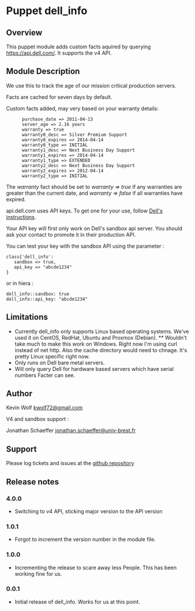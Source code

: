 Puppet dell_info
================

Overview
--------

This puppet module adds custom facts aquired by querying https://api.dell.com/. It supports the v4 API.

Module Description
------------------

We use this to track the age of our mission critical production servers.

Facts are cached for seven days by default.

Custom facts added, may very based on your warranty details:

```
      purchase_date => 2011-04-13
      server_age => 2.16 years
      warranty => true
      warranty0_desc => Silver Premium Support
      warranty0_expires => 2014-04-14
      warranty0_type => INITIAL
      warranty1_desc => Next Business Day Support
      warranty1_expires => 2014-04-14
      warranty1_type => EXTENDED
      warranty2_desc => Next Business Day Support
      warranty2_expires => 2012-04-14
      warranty2_type => INITIAL
```

The _warranty_ fact should be set to _warranty => true_ if any warranties are greater than the current date, and _warranty => false_ if all warranties have expired.

api.dell.com uses API keys. To get one for your use, follow [Dell's instructions](https://techdirect.dell.com/portal.30/Login.aspx).

Your API key will first only work on Dell's sandbox api server. You should ask your contact to promote it in their production API.

You can test your key with the sandbox API using the parameter :

```
class{'dell_info': 
   sandbox => true,
   api_key => "abcde1234"
}
```
or in hiera :

```
dell_info::sandbox: true
dell_info::api_key: "abcde1234"
```

Limitations
-----------

* Currently dell_info only supports Linux based operating systems.  We've used it on CentOS, RedHat, Ubuntu and Proxmox (Debian).
** Wouldn't take much to make this work on Windows.  Right now I'm using curl instead of net http.  Also the cache directory would need to chnage. It's pretty Linux specific right now.
* Only runs on Dell bare metal servers.
* Will only query Dell for hardware based servers which have serial numbers Facter can see.

Author
------

Kevin Wolf
kwolf72@gmail.com

V4 and sandbox support : 

Jonathan Schaeffer
jonathan.schaeffer@univ-brest.fr

Support
-------

Please log tickets and issues at the [github repository](https://github.com/kwolf/dell_info/issues)

Release notes
-------------

### 4.0.0

* Switching to v4 API, sticking major version to the API version

### 1.0.1

* Forgot to increment the version number in the module file.

### 1.0.0

* Incrementing the release to scare away less People.  This has been working fine for us.

### 0.0.1

* Initial release of dell_info.  Works for us at this point.


